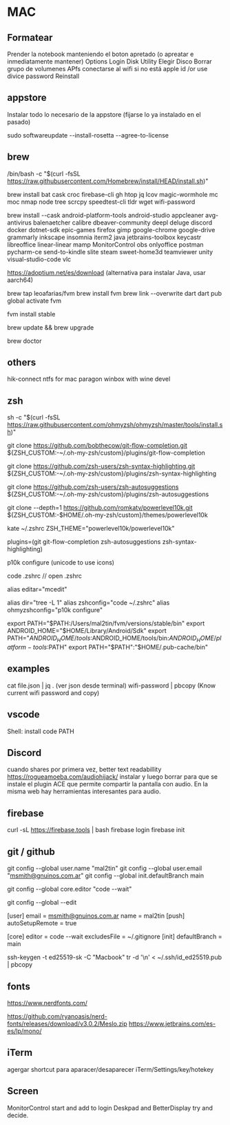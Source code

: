 # MAC

## Formatear

Prender la notebook manteniendo el boton apretado (o apreatar e inmediatamente mantener)
Options
Login
Disk Utility
Elegir Disco
Borrar grupo de volumenes
APfs
conectarse al wifi si no está
apple id /or use divice password
Reinstall

## appstore

Instalar todo lo necesario de la appstore (fijarse lo ya instalado en el pasado)

sudo softwareupdate --install-rosetta --agree-to-license

## brew

/bin/bash -c "$(curl -fsSL <https://raw.githubusercontent.com/Homebrew/install/HEAD/install.sh>)"

brew install bat cask croc firebase-cli gh htop jq lcov magic-wormhole mc moc nmap node tree scrcpy speedtest-cli tldr wget wifi-password

brew install --cask android-platform-tools android-studio appcleaner avg-antivirus balenaetcher calibre dbeaver-community deepl deluge discord docker dotnet-sdk epic-games firefox gimp google-chrome google-drive grammarly inkscape insomnia iterm2 java jetbrains-toolbox keycastr libreoffice linear-linear mamp MonitorControl obs onlyoffice postman pycharm-ce send-to-kindle slite steam sweet-home3d teamviewer unity visual-studio-code vlc

<https://adoptium.net/es/download> (alternativa para instalar Java, usar aarch64)

brew tap leoafarias/fvm
brew install fvm
brew link --overwrite dart
dart pub global activate fvm

fvm install stable

brew update && brew upgrade

brew doctor

## others

hik-connect
ntfs for mac paragon
winbox with wine devel

## zsh

sh -c "$(curl -fsSL <https://raw.githubusercontent.com/ohmyzsh/ohmyzsh/master/tools/install.sh>)"

git clone <https://github.com/bobthecow/git-flow-completion.git> ${ZSH_CUSTOM:-~/.oh-my-zsh/custom}/plugins/git-flow-completion

git clone <https://github.com/zsh-users/zsh-syntax-highlighting.git> ${ZSH_CUSTOM:-~/.oh-my-zsh/custom}/plugins/zsh-syntax-highlighting

git clone <https://github.com/zsh-users/zsh-autosuggestions> ${ZSH_CUSTOM:-~/.oh-my-zsh/custom}/plugins/zsh-autosuggestions

git clone --depth=1 <https://github.com/romkatv/powerlevel10k.git> ${ZSH_CUSTOM:-$HOME/.oh-my-zsh/custom}/themes/powerlevel10k

kate ~/.zshrc
ZSH_THEME="powerlevel10k/powerlevel10k"

plugins=(git git-flow-completion zsh-autosuggestions zsh-syntax-highlighting)

p10k configure (unicode to use icons)

code .zshrc // open .zshrc

alias editar="mcedit"

alias dir="tree -L 1"
alias zshconfig="code ~/.zshrc"
alias ohmyzshconfig="p10k configure"

export PATH="$PATH:/Users/mal2tin/fvm/versions/stable/bin"
export ANDROID_HOME="$HOME/Library/Android/Sdk"
export PATH="$ANDROID_HOME/tools:$ANDROID_HOME/tools/bin:$ANDROID_HOME/platform-tools:$PATH"
export PATH="$PATH":"$HOME/.pub-cache/bin"

## examples

cat file.json | jq . (ver json desde terminal)
wifi-password | pbcopy (Know current wifi password and copy)

## vscode

Shell: install code PATH

## Discord

cuando shares por primera vez,  better text readabillity
<https://rogueamoeba.com/audiohijack/> instalar y luego borrar para que se instale el plugin ACE
que permite compartir la pantalla con audio.
En la misma web hay herramientas interesantes para audio.

## firebase

curl -sL <https://firebase.tools> | bash
firebase login
firebase init

## git / github

git config --global user.name "mal2tin"
git config --global user.email "<msmith@gnuinos.com.ar>"
git config --global init.defaultBranch main
<!-- git config --global pull.rebase true -->
git config --global core.editor "code --wait"

git config --global --edit

[user]
 email = <msmith@gnuinos.com.ar>
 name = mal2tin
[push]
 autoSetupRemote = true
<!-- [pull]
 rebase = true -->
[core]
 editor = code --wait
 excludesFile = ~/.gitignore
[init]
 defaultBranch = main

ssh-keygen -t ed25519-sk -C "Macbook"
tr -d '\n' < ~/.ssh/id_ed25519.pub | pbcopy

## fonts

<https://www.nerdfonts.com/>

<https://github.com/ryanoasis/nerd-fonts/releases/download/v3.0.2/Meslo.zip>
<https://www.jetbrains.com/es-es/lp/mono/>

## iTerm

agergar shortcut para aparacer/desaparecer
iTerm/Settings/key/hotekey

## Screen

MonitorControl start and add to login
Deskpad and BetterDisplay try and decide.

